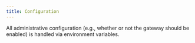 ```yaml
---
title: Configuration
---
```


All administrative configuration (e.g., whether or not the gateway should be enabled) is handled via environment variables.
